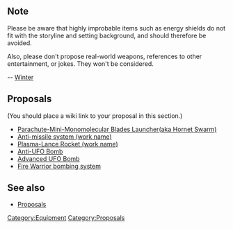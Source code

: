 ## Note

Please be aware that highly improbable items such as energy shields do
not fit with the storyline and setting background, and should therefore
be avoided.

Also, please don't propose real-world weapons, references to other
entertainment, or jokes. They won't be considered.

-- [Winter](User:Winter "wikilink")

## Proposals

(You should place a wiki link to your proposal in this section.)

- [Parachute-Mini-Monomolecular Blades Launcher(aka Hornet
  Swarm)](Aircraft_Equipment/Proposed/Parachute-Mini-Monomolecular_Blades_Launcher_(aka_Hornet_Swarm) "wikilink")
- [Anti-missile system (work
  name)](Aircraft_Equipment/Proposed/Anti-missile_system_(work_name) "wikilink")
- [Plasma-Lance Rocket (work
  name)](Aircraft_Equipment/Proposed/Plasma-Lance_Rocket_(work_name) "wikilink")
- [Anti-UFO Bomb](Aircraft_Equipment/Proposed/Anti_UFO_Bomb "wikilink")
- [Advanced UFO
  Bomb](Aircraft_Equipment/Proposed/Advanced_UFO_Bomb "wikilink")
- [Fire Warrior bombing
  system](Aircraft_Equipment/Proposed/Fire_Warrior "wikilink")

## See also

- [Proposals](Proposals "wikilink")

[Category:Equipment](Category:Equipment "wikilink")
[Category:Proposals](Category:Proposals "wikilink")